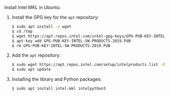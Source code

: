 Install Intel MKL in Ubuntu:

1. Install the GPG key for the `apt` repository:

   ```bash
   $ sudo apt install -y wget
   $ cd /tmp
   $ wget https://apt.repos.intel.com/intel-gpg-keys/GPG-PUB-KEY-INTEL-SW-PRODUCTS-2019.PUB
   $ apt-key add GPG-PUB-KEY-INTEL-SW-PRODUCTS-2019.PUB
   $ rm GPG-PUB-KEY-INTEL-SW-PRODUCTS-2019.PUB
   ```

2. Add the `apt` repository:

   ```bash
   $ sudo wget https://apt.repos.intel.com/setup/intelproducts.list -O /etc/apt/sources.list.d/intelproducts.list
   $ sudo apt update
   ```

3. Installing the library and Python packages:

   ```bash
   $ sudo apt install intel-mkl intelpython3
   ```
